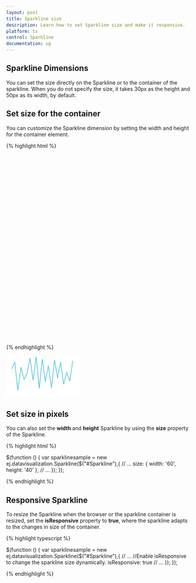 ```yaml
---
layout: post
title: Sparkline size
description: Learn how to set Sparkline size and make it responsive. 
platform: ts
control: Sparkline
documentation: ug
---
```


## Sparkline Dimensions

You can set the size directly on the Sparkline or to the container of the sparkline. When you do not specify the size, it takes 30px as the height and 50px as its width, by default.

## Set size for the container

You can customize the Sparkline dimension by setting the width and height for the container element.

{% highlight html %}

<body>
    <div id="container" style="width:820px;height:500px;"></div>
    <script type="text/typescript" language="typescript ">
       $(function () {
        var sparklinesample = new ej.datavisualization.Sparkline($("#Sparkline"));
    });
    </script>
</body>

{% endhighlight %} 

![](Sparkline-Dimensions_images/Sparkline-Dimensions_img1.png)

## Set size in pixels 

You can also set the **width** and **height** Sparkline by using the **size** property of the Sparkline.

{% highlight html %}

$(function () {
        var sparklinesample = new ej.datavisualization.Sparkline($("#Sparkline"),{
              // ...
           size: { width: '60', height: '40' },
            // ...
       });
    });

{% endhighlight %}

## Responsive Sparkline

To resize the Sparkline when the browser or the sparkline container is resized, set the **isResponsive** property to **true**, where the sparkline adapts to the changes in size of the container. 

{% highlight typescript %}

$(function () {
        var sparklinesample = new ej.datavisualization.Sparkline($("#Sparkline"),{
              // ...
            //Enable isResponsive to change the sparkline size dynamically.
            isResponsive: true
            // ...
       });
    });

{% endhighlight %} 
